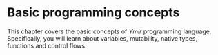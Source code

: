 # Basic programming concepts

This chapter covers the basic concepts of *Ymir* programming
language. Specifically, you will learn about variables, mutability,
native types, functions and control flows.

